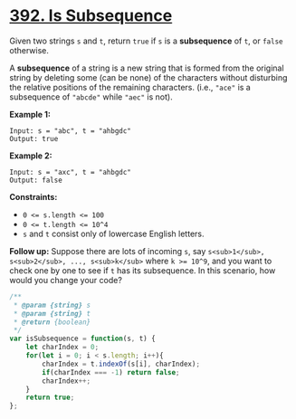 # [392. Is Subsequence](https://leetcode.com/problems/is-subsequence/description/)

Given two strings `s` and `t`, return `true` if `s` is a **subsequence**  of `t`, or `false` otherwise.

A **subsequence**  of a string is a new string that is formed from the original string by deleting some (can be none) of the characters without disturbing the relative positions of the remaining characters. (i.e., `"ace"` is a subsequence of `"abcde"` while `"aec"` is not).

**Example 1:**

```
Input: s = "abc", t = "ahbgdc"
Output: true
```

**Example 2:**

```
Input: s = "axc", t = "ahbgdc"
Output: false
```

**Constraints:**

- `0 <= s.length <= 100`
- `0 <= t.length <= 10^4`
- `s` and `t` consist only of lowercase English letters.

**Follow up:**  Suppose there are lots of incoming `s`, say `s<sub>1</sub>, s<sub>2</sub>, ..., s<sub>k</sub>` where `k >= 10^9`, and you want to check one by one to see if `t` has its subsequence. In this scenario, how would you change your code?


```js
/**
 * @param {string} s
 * @param {string} t
 * @return {boolean}
 */
var isSubsequence = function(s, t) {
    let charIndex = 0;
    for(let i = 0; i < s.length; i++){
        charIndex = t.indexOf(s[i], charIndex);
        if(charIndex === -1) return false;
        charIndex++;
    }
    return true;
};
```
